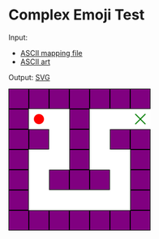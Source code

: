 # Complex Emoji Test

Input:
* [ASCII mapping file](maze.txt)
* [ASCII art](maze.asc)

Output: [SVG](maze.svg)

![maze](maze.svg)
